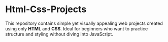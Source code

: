 # Html-Css-Projects
This repository contains simple yet visually appealing web projects created using only **HTML** and **CSS**. Ideal for beginners who want to practice structure and styling without diving into JavaScript.
